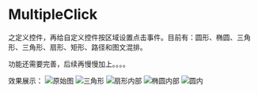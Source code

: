 # MultipleClick
之定义控件，再给自定义控件按区域设置点击事件。目前有：圆形、椭圆、三角形、三角形、扇形、矩形、路径和图文混排。

功能还需要完善，后续再慢慢加上。。。。

效果展示：
![原始图](https://github.com/stormdzh/MultipleClick/tree/master/pre/原始.png)
![三角形](https://github.com/stormdzh/MultipleClick/tree/master/pre/三角形.png)
![扇形内部](https://github.com/stormdzh/MultipleClick/tree/master/pre/扇形内部.png)
![椭圆内部](https://github.com/stormdzh/MultipleClick/tree/master/pre/椭圆内部.png)
![圆内](https://github.com/stormdzh/MultipleClick/tree/master/pre/圆内.png)
